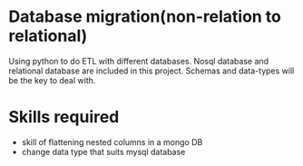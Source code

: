 # Database migration(non-relation to relational)
Using python to do ETL with different databases. Nosql database and relational database are included in this project. Schemas and data-types will be the key to deal with. 
# Skills required 
* skill of flattening nested columns in a mongo DB 
 * change data type that suits mysql database 


